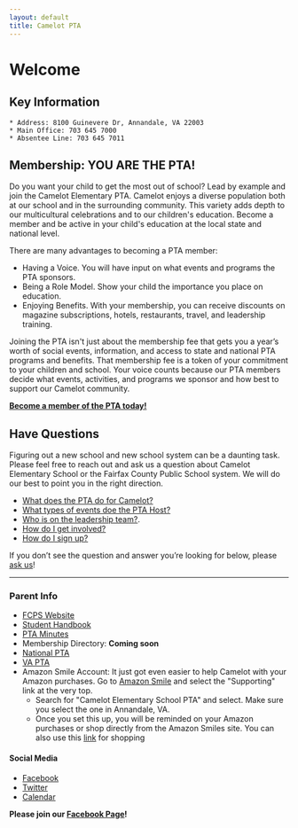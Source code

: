 ```yaml
---
layout: default
title: Camelot PTA
---
```



# Welcome

## Key Information
    * Address: 8100 Guinevere Dr, Annandale, VA 22003
    * Main Office: 703 645 7000
    * Absentee Line: 703 645 7011

## Membership: YOU ARE THE PTA!

Do you want your child to get the most out of school? Lead by example and join the Camelot Elementary PTA. Camelot enjoys a diverse population both at our school and in the surrounding community. This variety adds depth to our multicultural celebrations and to our children's education. Become a member and be active in your child's education at the local state and national level.

There are many advantages to becoming a PTA member:
  * Having a Voice. You will have input on what events and programs the PTA sponsors.
  * Being a Role Model. Show your child the importance you place on education.
  * Enjoying Benefits. With your membership, you can receive discounts on magazine subscriptions, hotels, restaurants, travel, and leadership training.

Joining the PTA isn't just about the membership fee that gets you a year’s worth of social events, information, and access to state and national PTA programs and benefits. That membership fee is a token of your commitment to your children and school. Your voice counts because our PTA members decide what events, activities, and programs we sponsor and how best to support our Camelot community. 

**[Become a member of the PTA today!](/sign-up)**

## Have Questions

Figuring out a new school and new school system can be a daunting task. Please feel free to reach out and ask us a question about Camelot Elementary School or the Fairfax County Public School system. We will do our best to point you in the right direction.

  * [What does the PTA do for Camelot?](/pta)
  * [What types of events doe the PTA Host?](/events)
  * [Who is on the leadership team?](/board-and-committees).
  * [How do I get involved?](/participate)
  * [How do I sign up?](/sign-up)

If you don’t see the question and answer you’re looking for below, please <a href="mailto:webmaster@camelotpta.org?Subject=Website%20Question">ask us</a>!

-----------------------------

### Parent Info
  * [FCPS Website](http://www.fcps.edu/CamelotES/)
  * [Student Handbook](https://drive.google.com/file/d/0B08CHuPjOEKWdXBvVHg5UFNuYlE/view)
  * [PTA Minutes](https://drive.google.com/folderview?id=0B08CHuPjOEKWRndSNDQ5V1BPS2c&usp=sharing)
  * Membership Directory: **Coming soon**
  * [National PTA](http://www.pta.org)
  * [VA PTA](http://vapta.org)
  * Amazon Smile Account: It just got even easier to help Camelot with your Amazon purchases. Go to [Amazon Smile](http://smile.amazon.com) and select the "Supporting" link at the very top. 
     * Search for "Camelot Elementary School PTA" and select. Make sure you select the one in Annandale, VA. 
     * Once you set this up, you will be reminded on your Amazon purchases or shop directly from the Amazon Smiles site. You can also use this [link](http://www.amazon.com/?&tag=capt076-20&ref-refURL=http%3A%2F%2Fwww.camelotpta.org%2F) for shopping


#### Social Media
  * [Facebook](http://www.facebook.com/camelotpta)
  * [Twitter](http://twitter.com/camelotPTA)
  * [Calendar](https://calendar.google.com/calendar/embed?src=camelot.elementary.pta%40gmail.com&ctz=America/New_York)

**Please join our [Facebook Page](http://www.facebook.com/camelotpta)!**
